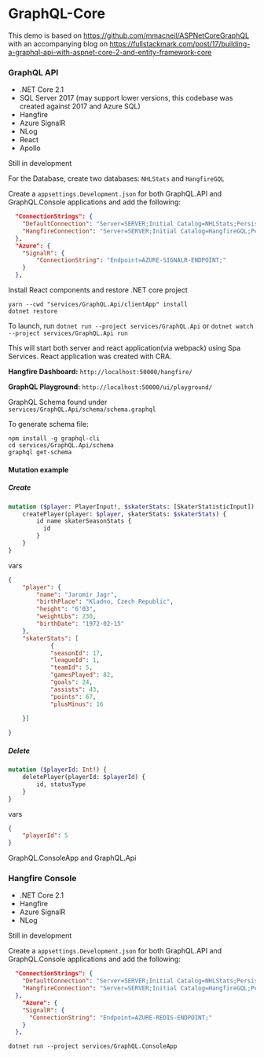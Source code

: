 # GraphQL-Core

This demo is based on https://github.com/mmacneil/ASPNetCoreGraphQL with an accompanying blog on https://fullstackmark.com/post/17/building-a-graphql-api-with-aspnet-core-2-and-entity-framework-core

### GraphQL API

- .NET Core 2.1
- SQL Server 2017 (may support lower versions, this codebase was created against 2017 and Azure SQL)
- Hangfire
- Azure SignalR
- NLog
- React
- Apollo

Still in development

For the Database, create two databases: `NHLStats` and `HangfireGQL`

Create a `appsettings.Development.json` for both GraphQL.API and GraphQL.Console applications and add the following:


```json
  "ConnectionStrings": {
    "DefaultConnection": "Server=SERVER;Initial Catalog=NHLStats;Persist Security Info=False;User ID=USERID;Password=PASSWORD;MultipleActiveResultSets=False;Encrypt=True;TrustServerCertificate=False;Connection Timeout=30;",
    "HangfireConnection": "Server=SERVER;Initial Catalog=HangfireGQL;Persist Security Info=False;User ID=USERID;Password=PASSWORD;MultipleActiveResultSets=False;Encrypt=True;TrustServerCertificate=False;Connection Timeout=30;"
  },
  "Azure": {
    "SignalR": {
        "ConnectionString": "Endpoint=AZURE-SIGNALR-ENDPOINT;"
    }
  },  
```


Install React components and restore .NET core project
```
yarn --cwd "services/GraphQL.Api/clientApp" install
dotnet restore
```

To launch, run `dotnet run --project services/GraphQL.Api` or `dotnet watch --project services/GraphQL.Api run`

This will start both server and react application(via webpack) using Spa Services. React application was created with CRA.

**Hangfire Dashboard:** `http://localhost:50000/hangfire/`

**GraphQL Playground:** `http://localhost:50000/ui/playground/`


GraphQL Schema found under `services/GraphQL.Api/schema/schema.graphql`

To generate schema file:
```
npm install -g graphql-cli
cd services/GraphQL.Api/schema
graphql get-schema
```


#### Mutation example

##### Create

```graphql
mutation ($player: PlayerInput!, $skaterStats: [SkaterStatisticInput]) {
    createPlayer(player: $player, skaterStats: $skaterStats) {
        id name skaterSeasonStats {
          id
        }
    }
}
```

vars

```json
{
    "player": {
        "name": "Jaromir Jagr",
        "birthPlace": "Kladno, Czech Republic",
        "height": "6'03",
        "weightLbs": 230,
        "birthDate": "1972-02-15"
    },
    "skaterStats": [
            {
            "seasonId": 17,
            "leagueId": 1,
            "teamId": 5,
            "gamesPlayed": 82,
            "goals": 24,
            "assists": 43,
            "points": 67,
            "plusMinus": 16

    }]
        
}

```

##### Delete

```graphql
mutation ($playerId: Int!) {
    deletePlayer(playerId: $playerId) {
        id, statusType
    }
}

```
vars

```json
{
    "playerId": 5   
}
```


GraphQL.ConsoleApp and GraphQL.Api


### Hangfire Console
- .NET Core 2.1
- Hangfire
- Azure SignalR
- NLog

Still in development


Create a `appsettings.Development.json` for both GraphQL.API and GraphQL.Console applications and add the following:


```json
  "ConnectionStrings": {
    "DefaultConnection": "Server=SERVER;Initial Catalog=NHLStats;Persist Security Info=False;User ID=USERID;Password=PASSWORD;MultipleActiveResultSets=False;Encrypt=True;TrustServerCertificate=False;Connection Timeout=30;",
    "HangfireConnection": "Server=SERVER;Initial Catalog=HangfireGQL;Persist Security Info=False;User ID=USERID;Password=PASSWORD;MultipleActiveResultSets=False;Encrypt=True;TrustServerCertificate=False;Connection Timeout=30;"
  },
    "Azure": {
    "SignalR": {
      "ConnectionString": "Endpoint=AZURE-REDIS-ENDPOINT;"
    }
  },


```


```
dotnet run --project services/GraphQL.ConsoleApp
```


